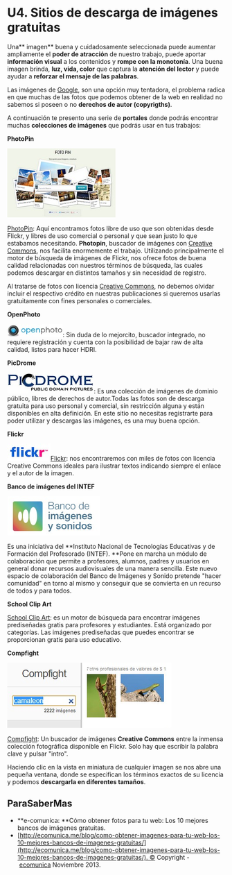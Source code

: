 # U4. Sitios de descarga de imágenes gratuitas

Una** imagen** buena y cuidadosamente seleccionada puede aumentar ampliamente el **poder de atracción** de nuestro trabajo, puede aportar **información visual** a los contenidos y **rompe con la monotonía**. Una buena imagen brinda, **luz, vida, color** que captura la **atención del lector** y puede ayudar a **reforzar el mensaje de las palabras**.

Las imágenes de [Google](http://blogsespanol.about.com/od/red/a/Google-Comunidades-Y-Utilidades-Para-Tu-Blog.htm), son una opción muy tentadora, el problema radica en que muchas de las fotos que podemos obtener de la web en realidad no sabemos si poseen o no **derechos de autor (copyrigths)**.

A continuación te presento una serie de **portales** donde podrás encontrar muchas **colecciones de imágenes** que podrás usar en tus trabajos:

**PhotoPin**


![](img/photopin.jpg)


[PhotoPin](http://photopin.com/ "Ir a PhotoPin"): Aquí encontramos fotos libre de uso que son obtenidas desde Flickr, y libres de uso comercial o personal y que sean justo lo que estabamos necesitando. **Photopin**, buscador de imágenes con [Creative Commons](http://www.educacontic.es/blog/que-son-las-licencias-creative-commons-cc "¿Qué es Creative Comons?"), nos facilita enormemente el trabajo. Utilizando principalmente el motor de búsqueda de imágenes de Flickr, nos ofrece fotos de buena calidad relacionadas con nuestros términos de búsqueda, las cuales podemos descargar en distintos tamaños y sin necesidad de registro.

Al tratarse de fotos con licencia [Creative Commons](http://www.educacontic.es/blog/que-son-las-licencias-creative-commons-cc "¿Qué es Creative Commons?"), no debemos olvidar incluir el respectivo crédito en nuestras publicaciones si queremos usarlas gratuitamente con fines personales o comerciales.

**OpenPhoto**


![](img/openphoto.jpg): Sin duda de lo mejorcito, buscador integrado, no requiere registración y cuenta con la posibilidad de bajar raw de alta calidad, listos para hacer HDRI.  


**PicDrome**


![](img/picdrome.jpg): Es una colección de imágenes de dominio público, libres de derechos de autor.Todas las fotos son de descarga gratuita para uso personal y comercial, sin restricción alguna y están disponibles en alta definición. En este sitio no necesitas registrarte para poder utilizar y descargas las imágenes, es una muy buena opción.


**Flickr**


[![](img/flickr.jpg)Flickr](http://www.flickr.com/ "Flickr"): nos encontraremos con miles de fotos con licencia Creative Commons ideales para ilustrar textos indicando siempre el enlace y el autor de la imagen.


**Banco de imágenes del INTEF**


![](img/intef.jpg)

Es una iniciativa del **Instituto Nacional de Tecnologías Educativas y de Formación del Profesorado (INTEF). **Pone en marcha un módulo de colaboración que permite a profesores, alumnos, padres y usuarios en general donar recursos audiovisuales de una manera sencilla. Este nuevo espacio de colaboración del Banco de Imágenes y Sonido pretende "hacer comunidad" en torno al mismo y conseguir que se convierta en un recurso de todos y para todos.


**School Clip Art**

[School Clip Art](http://www.school-clip-art.com/): es un motor de búsqueda para encontrar imágenes prediseñadas gratis para profesores y estudiantes. Está organizado por categorías. Las imágenes prediseñadas que puedes encontrar se proporcionan gratis para uso educativo.

**Compfight**


[![](img/compi.jpg)](http://compfight.com/)


[Compfight](http://compfight.com/): Un buscador de imágenes **Creative Commons** entre la inmensa colección fotográfica disponible en Flickr. Solo hay que escribir la palabra clave y pulsar "intro".

Haciendo clic en la vista en miniatura de cualquier imagen se nos abre una pequeña ventana, donde se especifican los términos exactos de su licencia y podemos **descargarla en diferentes tamaños**. 

## ParaSaberMas

*   **e-comunica: **Cómo obtener fotos para tu web: Los 10 mejores bancos de imágenes gratuitas.
*   [http://ecomunica.me/blog/como-obtener-imagenes-para-tu-web-los-10-mejores-bancos-de-imagenes-gratuitas/](http://ecomunica.me/blog/como-obtener-imagenes-para-tu-web-los-10-mejores-bancos-de-imagenes-gratuitas/). © Copyright - [ecomunica](http://ecomunica.me/) Noviembre 2013.

